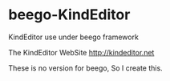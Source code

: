 # beego-KindEditor
KindEditor use under beego framework

The KindEditor WebSite http://kindeditor.net

These is no version for beego, So I create this.

